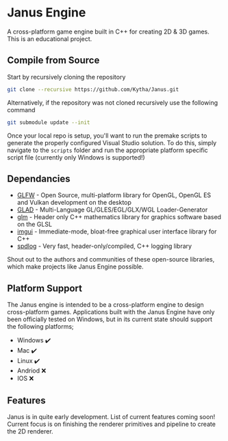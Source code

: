 # Janus Engine
A cross-platform game engine built in C++ for creating 2D & 3D games. This is an educational project. 

## Compile from Source

Start by recursively cloning the repository
``` bash
git clone --recursive https://github.com/Kytha/Janus.git
```
Alternatively, if the repository was not cloned recursively use the following command
``` bash
git submodule update --init
```
Once your local repo is setup, you'll want to run the premake scripts to generate the properly configured Visual Studio solution. To do this, simply navigate to the `scripts` folder and run the appropriate platform specific script file (currently only Windows is supported!)

## Dependancies 

- [GLFW](https://github.com/glfw/glfw) - Open Source, multi-platform library for OpenGL, OpenGL ES and Vulkan development on the desktop
- [GLAD](https://glad.dav1d.de/) - Multi-Language GL/GLES/EGL/GLX/WGL Loader-Generator
- [glm](https://github.com/g-truc/glm) - Header only C++ mathematics library for graphics software based on the GLSL
- [imgui](https://github.com/ocornut/imgui) - Immediate-mode, bloat-free graphical user interface library for C++
- [spdlog](https://github.com/gabime/spdlog) - Very fast, header-only/compiled, C++ logging library

Shout out to the authors and communities of these open-source libraries, which make projects like Janus Engine possible.

## Platform Support

The Janus engine is intended to be a cross-platform engine to design cross-platform games. Applications built with the Janus Engine have only been officially tested on Windows, but in its current state should support the following platforms;

- Windows ✔️
- Mac ✔️
- Linux ✔️
- Andriod ❌
- IOS ❌

## Features

Janus is in quite early development. List of current features coming soon! Current focus is on finishing the renderer primitives and pipeline to create the 2D renderer.
